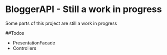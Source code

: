 # BloggerAPI - Still a work in progress

Some parts of this project are still a work in progress

##Todos
- PresentationFacade
- Controllers

